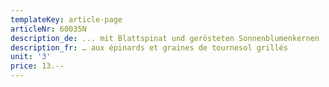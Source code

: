 ```yaml
---
templateKey: article-page
articleNr: 60035N
description_de: ... mit Blattspinat und gerösteten Sonnenblumenkernen
description_fr: … aux épinards et graines de tournesol grillés
unit: '3'
price: 13.--
---
```


